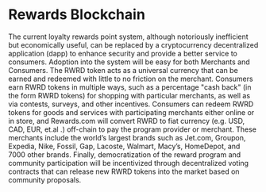 # Rewards Blockchain  

The current loyalty rewards point system, although notoriously inefficient but
economically useful, can be replaced by a cryptocurrency decentralized application
(dapp) to enhance security and provide a better service to consumers. Adoption into the
system will be easy for both Merchants and Consumers. The RWRD token acts as a
universal currency that can be earned and redeemed with little to no friction on the
merchant. Consumers earn RWRD tokens in multiple ways, such as a percentage "cash
back" (in the form RWRD tokens) for shopping with particular merchants, as well as via
contests, surveys, and other incentives. Consumers can redeem RWRD tokens for
goods and services with participating merchants either online or in store, and
Rewards.com will convert RWRD to fiat currency (e.g. USD, CAD, EUR, et.al .) off-chain
to pay the program provider or merchant. These merchants include the world’s largest
brands such as Jet.com, Groupon, Expedia, Nike, Fossil, Gap, Lacoste, Walmart,
Macy’s, HomeDepot, and 7000 other brands. Finally, democratization of the reward
program and community participation will be incentivized through decentralized voting
contracts that can release new RWRD tokens into the market based on community
proposals.

